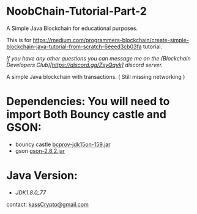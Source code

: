 # NoobChain-Tutorial-Part-2
A Simple Java Blockchain for educational purposes.

This is for https://medium.com/programmers-blockchain/create-simple-blockchain-java-tutorial-from-scratch-6eeed3cb03fa tutorial. 

*If you have any other questions you can message me on the (Blockchain Developers Club)[https://discord.gg/ZsyQqyk] discord server.*

A simple Java blockchain with transactions. ( Still missing networking )

# Dependencies: You will need to import Both Bouncy castle and GSON:
- bouncy castle [bcprov-jdk15on-159.jar ](https://www.bouncycastle.org/download/bcprov-jdk15on-159.jar)
- gson [gson-2.8.2.jar](http://central.maven.org/maven2/com/google/code/gson/gson/2.8.2/gson-2.8.2.jar)

# Java Version:
- *JDK1.8.0_77*

contact: kassCrypto@gmail.com
